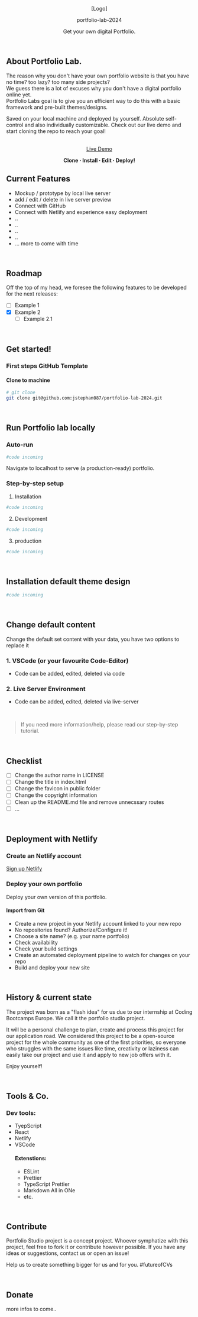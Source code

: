 <p align="center">[Logo]</p>

<p align="center">portfolio-lab-2024</p>

<p align="center">Get your own digital Portfolio.</p>

</br>

## About Portfolio Lab.

The reason why you don't have your own portfolio website is that you have no time? too lazy? too many side projects?  
We guess there is a lot of excuses why you don't have a digital portfolio online yet.  
Portfolio Labs goal is to give you an efficient way to do this with a basic framework and pre-built themes/designs.

Saved on your local machine and deployed by yourself. Absolute self-control and also individually customizable.
Check out our live demo and start cloning the repo to reach your goal!

<p align="center">
<a href="https://github.com/jstephan087/portfolio-lab-2024"><br>Live Demo</br></a>
</p>

<p align="center"><strong>Clone · Install · Edit · Deploy!</strong></p>

## Current Features

- Mockup / prototype by local live server
- add / edit / delete in live server preview
- Connect with GitHub
- Connect with Netlify and experience easy deployment
- ..
- ..
- ..
- ..
- ... more to come with time

</br>

## Roadmap

Off the top of my head, we foresee the following features to be developed for the next releases:

- [ ] Example 1
- [x] Example 2
  - [ ] Example 2.1

</br>

## Get started!

### First steps GitHub Template

#### Clone to machine

```bash
# git clone
git clone git@github.com:jstephan087/portfolio-lab-2024.git
```

</br>

## Run Portfolio lab locally

### Auto-run

```bash
#code incoming
```

Navigate to localhost to serve (a production-ready) portfolio.

### Step-by-step setup

1. Installation

```bash
#code incoming
```

2. Development

```bash
#code incoming
```

3. production

```bash
#code incoming
```

</br>

## Installation default theme design

```bash
#code incoming
```

</br>

## Change default content

Change the default set content with your data, you have two options to replace it

### 1. VSCode (or your favourite Code-Editor)

- Code can be added, edited, deleted via code

### 2. Live Server Environment

- Code can be added, edited, deleted via live-server

</br>

> If you need more information/help, please read our step-by-step tutorial.

</br>

## Checklist

- [ ] Change the author name in LICENSE
- [ ] Change the title in index.html
- [ ] Change the favicon in public folder
- [ ] Change the copyright information
- [ ] Clean up the README.md file and remove unnecssary routes
- [ ] ...

</br>

## Deployment with Netlify

### Create an Netlify account

<a href="https://app.netlify.com/signup" target="_blank">Sign up Netlify</a>

### Deploy your own portfolio

Deploy your own version of this portfolio.

#### Import from Git

- Create a new project in your Netlify account linked to your new repo
- No repositories found? Authorize/Configure it!
- Choose a site name? (e.g. your name portfolio)
- Check availability
- Check your build settings
- Create an automated deployment pipeline to watch for changes on your repo
- Build and deploy your new site

</br>

## History & current state

The project was born as a "flash idea" for us due to our internship at
Coding Bootcamps Europe. We call it the portfolio studio project.

It will be a personal challenge to plan, create and process this project for our application road. We considered this project to be a open-source project for the whole community as one of the first priorities, so everyone who struggles with the same issues like time, creativity or laziness can easily take our project and use it and apply to new job offers with it.

Enjoy yourself!

</br>

## Tools & Co.

### Dev tools:

- TyepScript
- React
- Netlify
- VSCode
  #### Extenstions:
  - ESLint
  - Prettier
  - TypeScript Prettier
  - Markdown All in ONe
  - etc.

</br>

## Contribute

Portfolio Studio project is a concept project. Whoever symphatize with this project, feel free to fork it or contribute however possible.
If you have any ideas or suggestions, contact us or open an issue!

Help us to create something bigger for us and for you.
#futureofCVs

</br>

## Donate

more infos to come..
